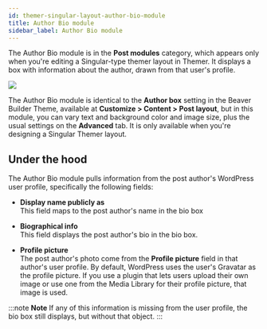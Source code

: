 ```yaml
---
id: themer-singular-layout-author-bio-module
title: Author Bio module
sidebar_label: Author Bio module
---
```


The Author Bio module is in the **Post modules** category, which appears only when you're editing a Singular-type themer layout in Themer. It displays a box with information about the author, drawn from that user's profile.

![](/img/themer-singular-layout-author-bio-module-44d853ac.png)

The Author Bio module is identical to the **Author box** setting in the Beaver Builder Theme, available at **Customize > Content > Post layout**, but in this module, you can vary text and background color and image size, plus the usual settings on the **Advanced** tab. It is only available when you're designing a Singular Themer layout.

##  Under the hood

The Author Bio module pulls information from the post author's WordPress user
profile, specifically the following fields:

  * **Display name publicly as**  
  This field maps to the post author's name in the bio box

  * **Biographical info**  
  This field displays the post author's bio in the bio box.

  * **Profile picture**  
  The post author's photo come from the **Profile picture** field in that author's user profile. By default, WordPress uses the user's Gravatar as the profile picture. If you use a plugin that lets users upload their own image or use one from the Media Library for their profile picture, that image is used.

:::note **Note** 
If any of this information is missing from the user profile, the bio box still displays, but without that object.
:::
